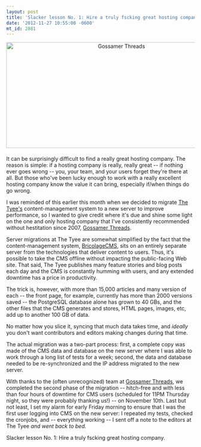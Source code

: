 ```yaml
---
layout: post
title: 'Slacker lesson No. 1: Hire a truly fscking great hosting company'
date: '2012-11-27 10:55:00 -0600'
mt_id: 2881
---
```

<a href="http://www.phillipadsmith.com/files/Screenshot%202012-11-27%2010%3A48%20AM.png"><img alt="Gossamer Threads" src="http://www.phillipadsmith.com/assets_c/2012/11/Screenshot 2012-11-27 10:48 AM-thumb-600x282-1499.png" width="600" height="282" class="mt-image-center" style="text-align: center; display: block; margin: 0 auto 20px;" /></a>

It can be surprisingly difficult to find a really great hosting company. The reason is simple: if a hosting company is really, really great -- if nothing ever goes wrong -- you, your team, and your users forget they're there at all. But those who've been lucky enough to work with a really excellent hosting company know the value it can bring, especially if/when things do go wrong.

I was reminded of this earlier this month when we decided to migrate [The Tyee's](http://thetyee.ca) content-management system to a new server to improve performance, so I wanted to give credit where it's due and shine some light on the one and only hosting company that I've consistently recommended without hestitation since 2007, [Gossamer Threads](http://www.gossamer-threads.com/).

Server migrations at The Tyee are somewhat simplified by the fact that the content-management system, [BricolageCMS](http://bricolagecms.org), sits on an entirely separate server from the technologies that deliver content to users. Thus, it's possible to take the CMS offline without impacting the public-facing Web site. That said, The Tyee publishes many feature stories and blog posts each day and the CMS is constantly humming with users, and any extended downtime has a price in productivity.

The trick is, however, with more than 15,000 articles and many version of each -- the front page, for example, currently has more than 2000 versions saved -- the PostgreSQL database alone has grown to 40 GBs, and the other files that the CMS generates and stores, HTML pages, images, etc, add up to another 100 GB of data. 

No matter how you slice it, syncing that much data takes time, and _ideally_ you don't want contributors and editors making changes during that time.

The actual migration was a two-part process: first, a complete copy was made of the CMS data and database on the new server where I was able to work through a long list of tests for a week; second, the data and database needed to be re-synchronized and the IP address migrated to the new server.

With thanks to the (often unrecognized) team at [Gossamer Threads](http://www.gossamer-threads.com), we completed the second phase of the migration -- hitch-free and with less than four hours of downtime for CMS users (scheduled for 11PM Thursday night, so they were probably thanking us!) -- on November 10th. Last but not least, I set my alarm for early Friday morning to ensure that I was the first user logging into CMS on the new server: I repeated my tests, checked the cronjobs, and -- everything working -- I sent off a note to the editors at The Tyee _and went back to bed._

Slacker lesson No. 1: Hire a truly fscking great hosting company.
